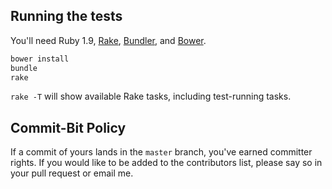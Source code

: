 ## Running the tests

You'll need Ruby 1.9, [Rake](http://rake.rubyforge.org/),
[Bundler](http://gembundler.com/), and
[Bower](http://twitter.github.com/bower/).

```bash
bower install
bundle
rake
```

`rake -T` will show available Rake tasks, including test-running tasks.

## Commit-Bit Policy

If a commit of yours lands in the `master` branch, you've earned committer
rights. If you would like to be added to the contributors list, please say
so in your pull request or email me.
